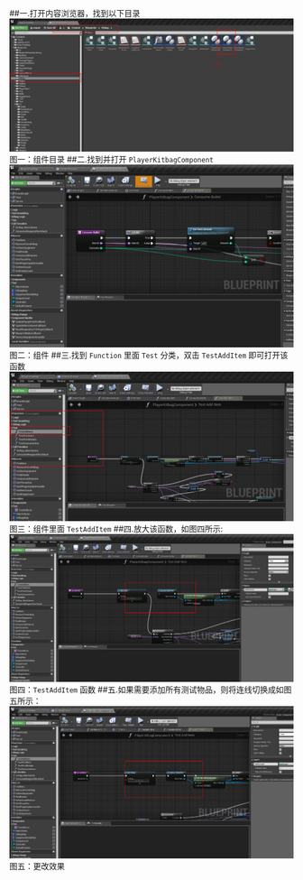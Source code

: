 ##一.打开内容浏览器，找到以下目录
![](https://raw.githubusercontent.com/BasicCoder/Intership_UE4/master/ModifyTestData1.png)
图一：组件目录
##二.找到并打开 `PlayerKitbagComponent`   
![](https://raw.githubusercontent.com/BasicCoder/Intership_UE4/master/ModifyTestData2.png)
图二：组件
##三.找到 `Function` 里面 `Test` 分类，双击 `TestAddItem` 即可打开该函数   
![](https://raw.githubusercontent.com/BasicCoder/Intership_UE4/master/ModifyTestData3.png)
图三：组件里面 `TestAddItem`
##四.放大该函数，如图四所示:
![](https://raw.githubusercontent.com/BasicCoder/Intership_UE4/master/ModifyTestData4.png)
图四：`TestAddItem` 函数
##五.如果需要添加所有测试物品，则将连线切换成如图五所示：
![](https://raw.githubusercontent.com/BasicCoder/Intership_UE4/master/ModifyTestData5.png)
图五：更改效果